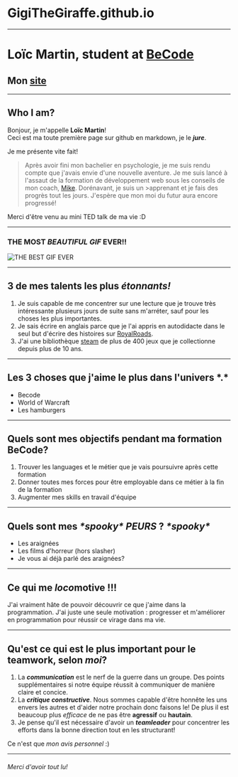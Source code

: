 # GigiTheGiraffe.github.io

---

# Loïc Martin, student at [BeCode](https://becode.org/fr/)

## Mon [site](https://gigithegiraffe.github.io/)

---

## Who I am?

Bonjour, je m'appelle **Loïc Martin**!  
Ceci est ma toute première page sur github en markdown, je le ***jure***. 

Je me présente vite fait!

>Après avoir fini mon bachelier en psychologie, je me suis rendu compte que j'avais envie d'une nouvelle aventure. Je me suis lancé à l'assaut de la formation de développement web sous les conseils de mon coach, [Mike](https://github.com/Mike00001?tab=overview&from=2024-04-01&to=2024-04-30). Dorénavant, je suis un >apprenant et je fais des progrès tout les jours. J'espère que mon moi du futur aura encore progressé!  

Merci d'être venu au mini TED talk de ma vie :D  

---
### THE **MOST** *BEAUTIFUL* ***GIF*** EVER!!

![THE BEST GIF EVER](https://media.giphy.com/media/v1.Y2lkPTc5MGI3NjExOXduemw2OGtsNWtncGkzdzdydHpyemZldThnZnFibnUydTZlaHJjZiZlcD12MV9pbnRlcm5hbF9naWZfYnlfaWQmY3Q9Zw/Mr5yS9nR4kAda/giphy.gif)

---

## 3 de mes talents les plus ***étonnants!***

1. Je suis capable de me concentrer sur une lecture que je trouve très intéressante plusieurs jours de suite sans m'arréter, sauf pour les choses les plus importantes.
2. Je sais écrire en anglais parce que je l'ai appris en autodidacte dans le seul but d'écrire des histoires sur [RoyalRoads](https://www.royalroad.com/home).
3. J'ai une bibliothèque [steam](https://store.steampowered.com/) de plus de 400 jeux que je collectionne depuis plus de 10 ans.

---

## Les 3 choses que j'aime le plus dans l'univers \*.\*

- Becode
- World of Warcraft
- Les hamburgers

---

## Quels sont mes objectifs pendant ma formation BeCode?

1. Trouver les languages et le métier que je vais poursuivre après cette formation
2. Donner toutes mes forces pour être employable dans ce métier à la fin de la formation
3. Augmenter mes skills en travail d'équipe

---

## Quels sont mes *\*spooky\** *PEURS* ? *\*spooky\**  

- Les araignées   
- Les films d'horreur (hors slasher)   
- Je vous ai déjà parlé des araignées?   

---

## Ce qui me *loco*motive !!!

J'ai vraiment hâte de pouvoir découvrir ce que j'aime dans la programmation. J'ai juste une seule motivation : progresser et m'améliorer en programmation pour réussir ce virage dans ma vie.    

---

## Qu'est ce qui est le plus **important** pour le teamwork, selon *moi*?

1. La ***communication*** est le nerf de la guerre dans un groupe. Des points supplémentaires si notre équipe réussit à communiquer de manière claire et concice.    
2. La ***critique constructive***. Nous sommes capable d'être honnête les uns envers les autres et d'aider notre prochain donc faisons le! De plus il est beaucoup plus *efficace* de ne pas être **agressif** ou **hautain**.    
3. Je pense qu'il est nécessaire d'avoir un ***teamleader*** pour concentrer les efforts dans la bonne direction tout en les structurant!   

Ce n'est que *mon avis personnel* :)

---

###### Merci d'avoir tout lu!
